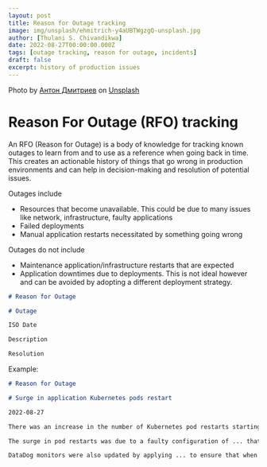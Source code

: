 ```yaml
---
layout: post
title: Reason for Outage tracking
image: img/unsplash/ehmitrich-y4aUBTWgzgQ-unsplash.jpg
author: [Thulani S. Chivandikwa]
date: 2022-08-27T00:00:00.000Z
tags: [outage tracking, reason for outage, incidents]
draft: false
excerpt: history of production issues
---
```


Photo by <a href="https://unsplash.com/@ehmitrich?utm_source=unsplash&utm_medium=referral&utm_content=creditCopyText">Антон Дмитриев</a> on <a href="https://unsplash.com/photos/y4aUBTWgzgQ?utm_source=unsplash&utm_medium=referral&utm_content=creditCopyText">Unsplash</a>

# Reason For Outage (RFO) tracking

An RFO (Reason for Outage) is a body of knowledge for tracking known outages to learn from and to use as a reference when going back in time. This creates an actionable history of things that go wrong in production environments and can help in decision-making and resolution of potential issues.

Outages include

- Resources that become unavailable. This could be due to many issues like network, infrastructure, faulty applications
- Failed deployments
- Manual application restarts necessitated by something going wrong

Outages do not include

- Maintenance application/infrastructure restarts that are expected
- Application downtimes due to deployments. This is not ideal however and can be avoided by adopting a different deployment strategy.

```markdown
# Reason for Outage

# Outage

ISO Date

Description

Resolution
```

Example:

```markdown
# Reason for Outage

# Surge in application Kubernetes pods restart

2022-08-27

There was an increase in the number of Kubernetes pod restarts starting at ... and flagged by DataDog at ... . See the screenshot below.

The surge in pod restarts was due to a faulty configuration of ... that led to an increase in memory usage and eventually some Out of Memory Exceptions that were resulting in pod restarts. See details on the ticket ... about the misconfiguration and resolution.

DataDog monitors were also updated by applying ... to ensure that when something like this happens we will be notified within a shorter window.
```
